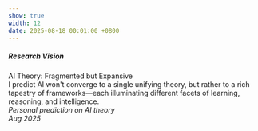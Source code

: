 ```yaml
---
show: true
width: 12
date: 2025-08-18 00:01:00 +0800
---
```


<div class="m-4">
  <h5>Research Vision</h5>
  <a href="{{ '/articles/ai_theory_future/' | relative_url }}" class="text-reset" style="text-decoration:none;">
    <div class="p-3 border rounded shadow-sm">
      <div class="h6 mb-1">AI Theory: Fragmented but Expansive</div>
      <div class="small mb-2">
        I predict AI won't converge to a single unifying theory, but rather to a rich tapestry of frameworks—each illuminating different facets of learning, reasoning, and intelligence.
      </div>
      <div class="small d-flex">
        <div><em>Personal prediction on AI theory</em></div>
        <div class="mt-auto ml-auto no-break"><em>Aug 2025</em></div>
      </div>
    </div>
  </a>
</div>
